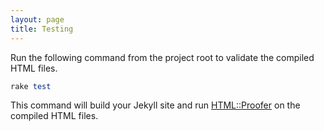 ```yaml
---
layout: page
title: Testing
---
```


Run the following command from the project root to validate the compiled HTML files.

```ruby
rake test
```

This command will build your Jekyll site and run [HTML::Proofer](https://github.com/gjtorikian/html-proofer) on the compiled HTML files.

